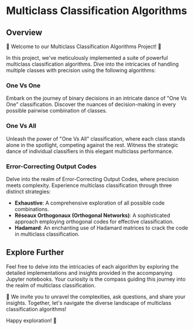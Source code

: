 # Multiclass Classification Algorithms

## Overview
🌟 Welcome to our Multiclass Classification Algorithms Project! 🌟

In this project, we've meticulously implemented a suite of powerful multiclass classification algorithms. Dive into the intricacies of handling multiple classes with precision using the following algorithms:

### One Vs One
Embark on the journey of binary decisions in an intricate dance of "One Vs One" classification. Discover the nuances of decision-making in every possible pairwise combination of classes.

### One Vs All
Unleash the power of "One Vs All" classification, where each class stands alone in the spotlight, competing against the rest. Witness the strategic dance of individual classifiers in this elegant multiclass performance.

### Error-Correcting Output Codes
Delve into the realm of Error-Correcting Output Codes, where precision meets complexity. Experience multiclass classification through three distinct strategies:
- **Exhaustive**: A comprehensive exploration of all possible code combinations.
- **Réseaux Orthogonaux (Orthogonal Networks)**: A sophisticated approach employing orthogonal codes for effective classification.
- **Hadamard**: An enchanting use of Hadamard matrices to crack the code in multiclass classification.

## Explore Further
Feel free to delve into the intricacies of each algorithm by exploring the detailed implementations and insights provided in the accompanying Jupyter notebooks. Your curiosity is the compass guiding this journey into the realm of multiclass classification.

🌟 We invite you to unravel the complexities, ask questions, and share your insights. Together, let's navigate the diverse landscape of multiclass classification algorithms!

Happy exploration! 🌟
